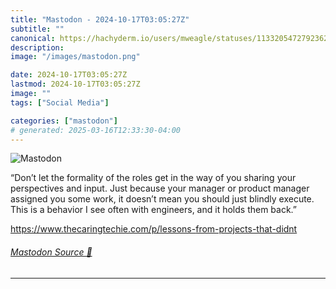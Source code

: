 ```yaml
---
title: "Mastodon - 2024-10-17T03:05:27Z"
subtitle: ""
canonical: https://hachyderm.io/users/mweagle/statuses/113320547279236237
description:
image: "/images/mastodon.png"

date: 2024-10-17T03:05:27Z
lastmod: 2024-10-17T03:05:27Z
image: ""
tags: ["Social Media"]

categories: ["mastodon"]
# generated: 2025-03-16T12:33:30-04:00
---
```

![Mastodon](/images/mastodon.png)

<p>“Don’t let the formality of the roles get in the way of you sharing your perspectives and input. Just because your manager or product manager assigned you some work, it doesn’t mean you should just blindly execute. This is a behavior I see often with engineers, and it holds them back.”</p><p><a href="https://www.thecaringtechie.com/p/lessons-from-projects-that-didnt" target="_blank" rel="nofollow noopener noreferrer" translate="no"><span class="invisible">https://www.</span><span class="ellipsis">thecaringtechie.com/p/lessons-</span><span class="invisible">from-projects-that-didnt</span></a></p>


###### [Mastodon Source 🐘](https://hachyderm.io/@mweagle/113320547279236237)

___
